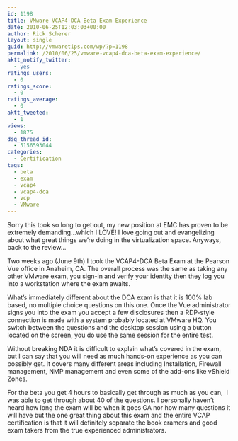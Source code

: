 ```yaml
---
id: 1198
title: VMware VCAP4-DCA Beta Exam Experience
date: 2010-06-25T12:03:03+00:00
author: Rick Scherer
layout: single
guid: http://vmwaretips.com/wp/?p=1198
permalink: /2010/06/25/vmware-vcap4-dca-beta-exam-experience/
aktt_notify_twitter:
  - yes
ratings_users:
  - 0
ratings_score:
  - 0
ratings_average:
  - 0
aktt_tweeted:
  - 1
views:
  - 1875
dsq_thread_id:
  - 5156593044
categories:
  - Certification
tags:
  - beta
  - exam
  - vcap4
  - vcap4-dca
  - vcp
  - VMware
---
```

Sorry this took so long to get out, my new position at EMC has proven to be extremely demanding&#8230;which I LOVE! I love going out and evangelizing about what great things we&#8217;re doing in the virtualization space. Anyways, back to the review&#8230;

Two weeks ago (June 9th) I took the VCAP4-DCA Beta Exam at the Pearson Vue office in Anaheim, CA. The overall process was the same as taking any other VMware exam, you sign-in and verify your identity then they log you into a workstation where the exam awaits.

What&#8217;s immediately different about the DCA exam is that it is 100% lab based, no multiple choice questions on this one. Once the Vue administrator signs you into the exam you accept a few disclosures then a RDP-style connection is made with a system probably located at VMware HQ. You switch between the questions and the desktop session using a button located on the screen, you do use the same session for the entire test.

Without breaking NDA it is difficult to explain what&#8217;s covered in the exam, but I can say that you will need as much hands-on experience as you can possibly get. It covers many different areas including Installation, Firewall management, NMP management and even some of the add-ons like vShield Zones.

For the beta you get 4 hours to basically get through as much as you can,  I was able to get through about 40 of the questions. I personally haven&#8217;t heard how long the exam will be when it goes GA nor how many questions it will have but the one great thing about this exam and the entire VCAP certification is that it will definitely separate the book cramers and good exam takers from the true experienced administrators.